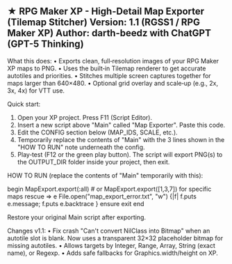 ★ RPG Maker XP - High-Detail Map Exporter (Tilemap Stitcher)
     Version: 1.1  (RGSS1 / RPG Maker XP)
     Author: darth-beedz with ChatGPT (GPT-5 Thinking)
-------------------------------------------------------------------------------
 What this does:
   • Exports clean, full‑resolution images of your RPG Maker XP maps to PNG.
   • Uses the built‑in Tilemap renderer to get accurate autotiles and priorities.
   • Stitches multiple screen captures together for maps larger than 640×480.
   • Optional grid overlay and scale‑up (e.g., 2x, 3x, 4x) for VTT use.

 Quick start:
   1) Open your XP project. Press F11 (Script Editor).
   2) Insert a new script above "Main" called "Map Exporter". Paste this code.
   3) Edit the CONFIG section below (MAP_IDS, SCALE, etc.).
   4) Temporarily replace the contents of "Main" with the 3 lines shown in
      the "HOW TO RUN" note underneath the config.
   5) Play‑test (F12 or the green play button). The script will export PNG(s)
      to the OUTPUT_DIR folder inside your project, then exit.

 HOW TO RUN (replace the contents of "Main" temporarily with this):

   begin
     MapExport.export(:all)   # or MapExport.export([1,3,7]) for specific maps
   rescue => e
     File.open("map_export_error.txt", "w") {|f| f.puts e.message; f.puts e.backtrace }
   ensure
     exit
   end

 Restore your original Main script after exporting.

 Changes v1.1:
   • Fix crash "Can't convert NilClass into Bitmap" when an autotile slot is blank.
     Now uses a transparent 32×32 placeholder bitmap for missing autotiles.
   • Allows targets by Integer, Range, Array, String (exact name), or Regexp.
   • Adds safe fallbacks for Graphics.width/height on XP.


